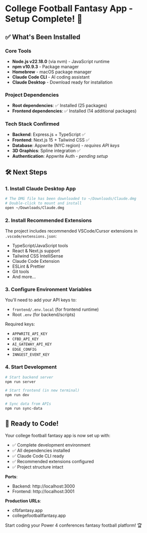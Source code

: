 # College Football Fantasy App - Setup Complete! 🏈

## ✅ What's Been Installed

### Core Tools
- **Node.js v22.18.0** (via nvm) - JavaScript runtime
- **npm v10.9.3** - Package manager
- **Homebrew** - macOS package manager
- **Claude Code CLI** - AI coding assistant
- **Claude Desktop** - Download ready for installation

### Project Dependencies
- **Root dependencies**: ✅ Installed (25 packages)
- **Frontend dependencies**: ✅ Installed (14 additional packages)

### Tech Stack Confirmed
- **Backend**: Express.js + TypeScript ✅
- **Frontend**: Next.js 15 + Tailwind CSS ✅
- **Database**: Appwrite (NYC region) - *requires API keys*
- **3D Graphics**: Spline integration ✅
- **Authentication**: Appwrite Auth - *pending setup*

## 🛠 Next Steps

### 1. Install Claude Desktop App
```bash
# The DMG file has been downloaded to ~/Downloads/Claude.dmg
# Double-click to mount and install
open ~/Downloads/Claude.dmg
```

### 2. Install Recommended Extensions
The project includes recommended VSCode/Cursor extensions in `.vscode/extensions.json`:
- TypeScript/JavaScript tools
- React & Next.js support
- Tailwind CSS IntelliSense
- Claude Code Extension
- ESLint & Prettier
- Git tools
- And more...

### 3. Configure Environment Variables
You'll need to add your API keys to:
- `frontend/.env.local` (for frontend runtime)
- Root `.env` (for backend/scripts)

Required keys:
- `APPWRITE_API_KEY`
- `CFBD_API_KEY` 
- `AI_GATEWAY_API_KEY`
- `EDGE_CONFIG`
- `INNGEST_EVENT_KEY`

### 4. Start Development
```bash
# Start backend server
npm run server

# Start frontend (in new terminal)
npm run dev

# Sync data from APIs
npm run sync-data
```

## 🚀 Ready to Code!

Your college football fantasy app is now set up with:
- ✅ Complete development environment
- ✅ All dependencies installed
- ✅ Claude Code CLI ready
- ✅ Recommended extensions configured
- ✅ Project structure intact

**Ports**:
- Backend: http://localhost:3000
- Frontend: http://localhost:3001

**Production URLs**: 
- cfbfantasy.app
- collegefootballfantasy.app

Start coding your Power 4 conferences fantasy football platform! 🏆

